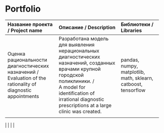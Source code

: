 # Portfolio

| Название проекта / Project name | Описание / Description | Библиотеки / Libraries |
|:---------------|:---------------|:---------------|
| Оценка рациональности диагностических назначений / <br> Evaluation of the rationality of diagnostic appointments| Разработана модель для выявления нерациональных диагностических назначений, созданных врачами крупной городской поликлиники. / <br> A model for identification of irrational diagnostic prescriptions at a large clinic was created. | pandas, numpy, matplotlib, math, sklearn, catboost, tensorflow               |
| |                |                |

|                |                |                |

